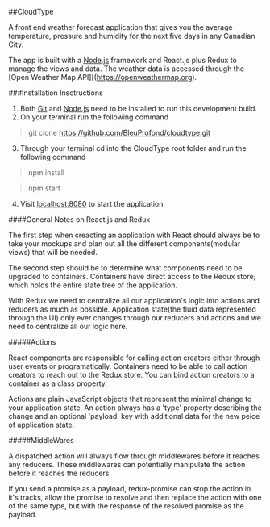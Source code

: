 ##CloudType

A front end weather forecast application that gives you the average temperature, pressure and humidity for the next five days in any Canadian City. 

The app is built with a [Node.js](https://nodejs.org/en/) framework and React.js plus Redux to manage the views and data. The weather data is accessed through the [Open Weather Map API][(https://openweathermap.org).

###Installation Insctructions

1. Both [Git](https://git-scm.com/book/en/v2/Getting-Started-Installing-Git) and [Node.js](https://nodejs.org/en/) need to be installed to run this development build.
2. On your terminal run the following command

 > git clone https://github.com/BleuProfond/cloudtype.git

3. Through your terminal cd into the CloudType root folder and run the following command

 > npm install

 > npm start

4. Visit [localhost:8080](https://localhost:8080) to start the application.

####General Notes on React.js and Redux

 The first step when creacting an application with React should always be to take your mockups and plan out all the different components(modular views) that will be needed.

 The second step should be to determine what components need to be upgraded to containers. Containers have direct access to the Redux store; which holds the entire state tree of the application.

 With Redux we need to centralize all our application's logic into actions and reducers as much as possible. Application state(the fluid data represented through the UI) only ever changes through our reducers and actions and we need to centralize all our logic here.

#####Actions 

 React components are responsible for calling action creators either through user events or programatically. Containers need to be able to call action creators to reach out to the Redux store. You can bind action creators to a container as a class property. 

 Actions are plain JavaScript objects that represent the minimal change to your application state. An action always has a 'type' property describing the change and an optional 'payload' key with additional data for the new peice of application state.

#####MiddleWares

 A dispatched action will always flow through middlewares before it reaches any reducers. These middlewares can potentially manipulate the action before it reaches the reducers. 

 If you send a promise as a payload, redux-promise can stop the action in it's tracks, allow the promise to resolve and then replace the action with one of the same type, but with the response of the resolved promise as the payload. 

[node]:(https://nodejs.org/en/)
[git]:
[OPM]:
